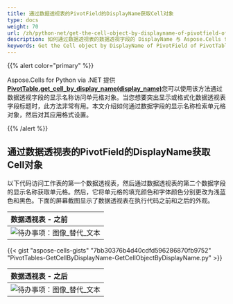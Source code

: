 ```yaml
---
title: 通过数据透视表的PivotField的DisplayName获取Cell对象
type: docs
weight: 70
url: /zh/python-net/get-the-cell-object-by-displayname-of-pivotfield-of-pivottable/
description: 如何通过数据透视表的数据透视字段的 DisplayName 与 Aspose.Cells for Python via .NET 获取 Cell 对象。
keywords: Get the Cell object by DisplayName of PivotField of PivotTable.
---
```

{{% alert color="primary" %}}

 Aspose.Cells for Python via .NET 提供[**PivotTable.get_cell_by_display_name(display_name)**](https://reference.aspose.com/cells/python-net/aspose.cells.pivot/pivottable/get_cell_by_display_name/#str)您可以使用该方法通过数据透视字段的显示名称访问单元格对象。当您想要突出显示或格式化数据透视表字段标题时，此方法非常有用。本文介绍如何通过数据字段的显示名称检索单元格对象，然后对其应用格式设置。

{{% /alert %}}

##  **通过数据透视表的PivotField的DisplayName获取Cell对象**

以下代码访问工作表的第一个数据透视表，然后通过数据透视表的第二个数据字段的显示名称获取单元格。然后，它将单元格的填充颜色和字体颜色分别更改为浅蓝色和黑色。下面的屏幕截图显示了数据透视表在执行代码之前和之后的外观。

|**数据透视表 - 之前**|
| :- |
|![待办事项：图像_替代_文本](get-the-cell-object-by-displayname-of-pivotfield-of-pivottable_1.png)|

{{< gist "aspose-cells-gists" "7bb30376b4d40cdfd596286870fb9752" "PivotTables-GetCellByDisplayName-GetCellObjectByDisplayName.py" >}}

|**数据透视表 - 之后**|
| :- |
|![待办事项：图像_替代_文本](get-the-cell-object-by-displayname-of-pivotfield-of-pivottable_2.png)|
